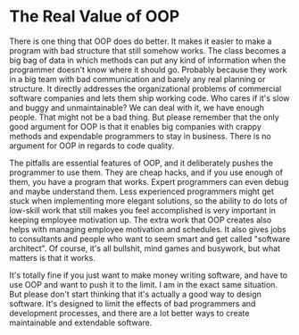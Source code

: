# The Real Value of OOP

There is one thing that OOP does do better. It makes it easier to make a program with bad structure that still somehow works. The class becomes a big bag of data in which methods can put any kind of information when the programmer doesn't know where it should go. Probably because they work in a big team with bad communication and barely any real planning or structure. It directly addresses the organizational problems of commercial software companies and lets them ship working code. Who cares if it's slow and buggy and unmaintainable? We can deal with it, we have enough people. That might not be a bad thing. But please remember that the only good argument for OOP is that it enables big companies with crappy methods and expendable programmers to stay in business. There is no argument for OOP in regards to code quality.

The pitfalls are essential features of OOP, and it deliberately pushes the programmer to use them. They are cheap hacks, and if you use enough of them, you have a program that works. Expert programmers can even debug and maybe understand them. Less experienced programmers might get stuck when implementing more elegant solutions, so the ability to do lots of low-skill work that still makes you feel accomplished is very important in keeping employee motivation up. The extra work that OOP creates also helps with managing employee motivation and schedules. It also gives jobs to consultants and people who want to seem smart and get called "software architect". Of course, it's all bullshit, mind games and busywork, but what matters is that it works.

It's totally fine if you just want to make money writing software, and have to use OOP and want to push it to the limit. I am in the exact same situation. But please don't start thinking that it's actually a good way to design software. It's designed to limit the effects of bad programmers and development processes, and there are a lot better ways to create maintainable and extendable software.﻿
